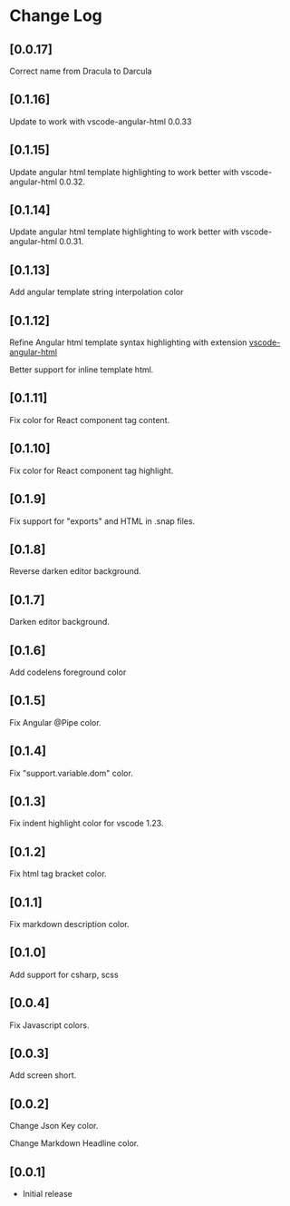 # Change Log

## [0.0.17]
Correct name from Dracula to Darcula

## [0.1.16]
Update to work with vscode-angular-html 0.0.33

## [0.1.15]
Update angular html template highlighting to work better with vscode-angular-html 0.0.32.

## [0.1.14]

Update angular html template highlighting to work better with vscode-angular-html 0.0.31.

## [0.1.13]

Add angular template string interpolation color

## [0.1.12]
Refine Angular html template syntax highlighting with extension [vscode-angular-html](https://marketplace.visualstudio.com/items?itemName=ghaschel.vscode-angular-html)

Better support for inline template html.

## [0.1.11]

Fix color for React component tag content.

## [0.1.10]

Fix color for React component tag highlight.

## [0.1.9]

Fix support for "exports" and HTML in .snap files.

## [0.1.8]

Reverse darken editor background.

## [0.1.7]

Darken editor background.

## [0.1.6]

Add codelens foreground color

## [0.1.5]

Fix Angular @Pipe color.

## [0.1.4]

Fix "support.variable.dom" color.

## [0.1.3]

Fix indent highlight color for vscode 1.23.

## [0.1.2]

Fix html tag bracket color.

## [0.1.1]

Fix markdown description color.

## [0.1.0]

Add support for csharp, scss

## [0.0.4]

Fix Javascript colors.

## [0.0.3]

Add screen short.

## [0.0.2]

Change Json Key color.

Change Markdown Headline color.

## [0.0.1]

- Initial release
